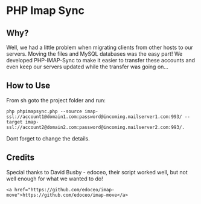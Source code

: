 # PHP Imap Sync

## Why?

Well, we had a little problem when migrating clients from other hosts to our servers. Moving the files and MySQL
databases was the easy part! We developed PHP-IMAP-Sync to make it easier to transfer these accounts and even keep our
servers updated while the transfer was going on...

## How to Use

From sh goto the project folder and run:

    php phpimapsync.php --source imap-ssl://account1@domain1.com:password@incoming.mailserver1.com:993/ --target imap-ssl://account2@domain2.com:password@incoming.mailserver2.com:993/.

Dont forget to change the details.

## Credits

Special thanks to David Busby - edoceo, their script worked well, but not well enough for what we wanted to do!

    <a href="https://github.com/edoceo/imap-move">https://github.com/edoceo/imap-move</a>